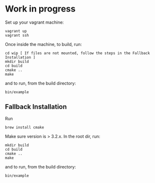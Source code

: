 # Work in progress

Set up your vagrant machine:

```
vagrant up
vagrant ssh
```

Once inside the machine, to build, run:

```
cd wip [ If files are not mounted, follow the steps in the Fallback Installation ]
mkdir build
cd build
cmake ..
make
```

and to run, from the build directory:

```
bin/example
```


## Fallback Installation

Run

```
brew install cmake
```

Make sure version is > 3.2.x.
In the root dir, run:


```
mkdir build
cd build
cmake ..
make
```

and to run, from the build directory:

```
bin/example
```